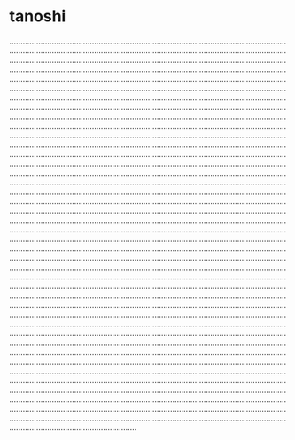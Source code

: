 # tanoshi
.....................................................................................................................................................................................................................................................................................................................................................................................................................................................................................................................................................................................................................................................................................................................................................................................................................................................................................................................................................................................................................................................................................................................................................................................................................................................................................................................................................................................................................................................................................................................................................................................................................................................................................................................................................................................................................................................................................................................................................................................................................................................................................................................................................................................................................................................................................................................................................................................................................................................................................................................................................................................................................................................................................................................................................................................................................................................................................................................................................................................................................................................................................................................................................................................................................................................................................................................................................................................................................................................................................................................................................................................................................................................................................................................................................................................................................................................................................................................................................................................................................................................................................................................................................................................................................................................................................................................................................................................................................................................................................................................................................................................................................................................................................................................................................................................................................................................................................................................................................................................................................................................................................................................................................................................................................................................................................................................................................